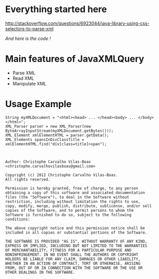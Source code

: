 # Everything started here

http://stackoverflow.com/questions/6923044/java-library-using-css-selectors-to-parse-xml

*And here is the code !*

# Main features of JavaXMLQuery

- Parse XML
- Read XML
- Manipulate XML

# Usage Example

    String myXMLDocument = "<html><head> ... </head><body> ... </body></html>";
    XML_Parser parser = new XML_Parser(new ByteArrayInputStream(myXMLDocument.getBytes()));
    XML_Element xmlElementHTML = parser.getData();
    XML_Elements spansInDivClassTitle = xmlElementHTML.find("div[class=title]>span");



    Author: Christophe Carvalho Vilas-Boas <christophe.carvalhovilasboas@gmail.com>

    Copyright (c) 2012 Christophe Carvalho Vilas-Boas.
    All rights reserved.

    Permission is hereby granted, free of charge, to any person
    obtaining a copy of this software and associated documentation
    files (the "Software"), to deal in the Software without
    restriction, including without limitation the rights to use,
    copy, modify, merge, publish, distribute, sublicense, and/or sell
    copies of the Software, and to permit persons to whom the
    Software is furnished to do so, subject to the following
    conditions:

    The above copyright notice and this permission notice shall be
    included in all copies or substantial portions of the Software.

    THE SOFTWARE IS PROVIDED "AS IS", WITHOUT WARRANTY OF ANY KIND,
    EXPRESS OR IMPLIED, INCLUDING BUT NOT LIMITED TO THE WARRANTIES
    OF MERCHANTABILITY, FITNESS FOR A PARTICULAR PURPOSE AND
    NONINFRINGEMENT. IN NO EVENT SHALL THE AUTHORS OR COPYRIGHT
    HOLDERS BE LIABLE FOR ANY CLAIM, DAMAGES OR OTHER LIABILITY,
    WHETHER IN AN ACTION OF CONTRACT, TORT OR OTHERWISE, ARISING
    FROM, OUT OF OR IN CONNECTION WITH THE SOFTWARE OR THE USE OR
    OTHER DEALINGS IN THE SOFTWARE.
